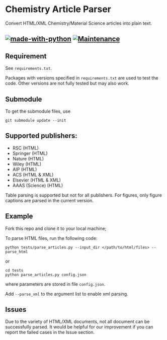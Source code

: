 # Chemistry Article Parser
Convert HTML/XML Chemistry/Material Science articles into plain text.

[![made-with-python](https://img.shields.io/badge/Made%20with-Python-1f425f.svg?color=purple)](https://www.python.org/)
[![Maintenance](https://img.shields.io/badge/Maintained%3F-yes-green.svg)](https://github.com/Yinghao-Li/chemdocparsing)
---

## Requirement

See `requirements.txt`.

Packages with versions specified in `requirements.txt` are used to test the code.
Other versions are not fully tested but may also work.

## Submodule

To get the submodule files, use

```shell
git submodule update --init
```

## Supported publishers:

- RSC (HTML)
- Springer (HTML)
- Nature (HTML)
- Wiley (HTML)
- AIP (HTML)
- ACS (HTML & XML)
- Elsevier (HTML & XML)
- AAAS (Science) (HTML)

Table parsing is supported but not for all publishers.
For figures, only figure captions are parsed in the current version.

## Example

Fork this repo and clone it to your local machine;

To parse HTML files, run the following code:
```shell
python tests/parse_articles.py --input_dir </path/to/html/files> --parse_html
```
or
```shell
cd tests
python parse_articles.py config.json
```
where parameters are stored in file `config.json`.

Add `--parse_xml` to the argument list to enable xml parsing.

## Issues

Due to the variety of HTML/XML documents, not all document can be successfully parsed.
It would be helpful for our improvement if you can report the failed cases in the Issue section. 
